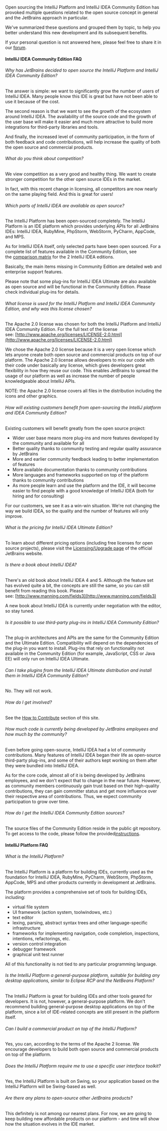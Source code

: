 Open sourcing the IntelliJ Platform and IntelliJ IDEA Community Edition has provoked multiple questions related to the open source concept in general and the JetBrains approach in particular.

We've summarized these questions and grouped them by topic, to help you better understand this new development and its subsequent benefits.

If your personal question is not answered here, please feel free to share it in our [forum](http://jetbrains.net/devnet/community/idea/ideacommunity?view=discussions).

#### IntelliJ IDEA Community Edition FAQ

###### Why has JetBrains decided to open source the IntelliJ Platform and IntelliJ IDEA Community Edition?

The answer is simple: we want to significantly grow the number of users of IntelliJ IDEA. Many people know this IDE is great but have not been able to use it because of the cost.

The second reason is that we want to see the growth of the ecosystem around IntelliJ IDEA. The availability of the source code and the growth of the user base will make it easier and much more attractive to build more integrations for third-party libraries and tools.

And finally, the increased level of community participation, in the form of both feedback and code contributions, will help increase the quality of both the open source and commercial products.

###### What do you think about competition?

We view competition as a very good and healthy thing. We want to create stronger competition for the other open source IDEs in the market.

In fact, with this recent change in licensing, all competitors are now nearly on the same playing field. And this is great for users!

###### Which parts of IntelliJ IDEA are available as open source?

The IntelliJ Platform has been open-sourced completely. The IntelliJ Platform is an IDE platform which provides underlying APIs for all JetBrains IDEs: IntelliJ IDEA, RubyMine, PhpStorm, WebStorm, PyCharm, AppCode, and MPS.

As for IntelliJ IDEA itself, only selected parts have been open sourced. For a complete list of features available in the Community Edition, see the [comparison matrix](http://www.jetbrains.org/display/IJOS/Ultimate+Edition+vs.+Community+Edition) for the 2 IntelliJ IDEA editions.

Basically, the main items missing in Community Edition are detailed web and enterprise support features.

Please note that some plug-ins for IntelliJ IDEA Ultimate are also available as open source and will be functional in the Community Edition. Please check individual plug-ins for details.

###### What license is used for the IntelliJ Platform and IntelliJ IDEA Community Edition, and why was this license chosen?

The Apache 2.0 license was chosen for both the IntelliJ Platform and IntelliJ IDEA Community Edition. For the full text of the license see: [http://www.apache.org/licenses/LICENSE-2.0.html](http://www.apache.org/licenses/LICENSE-2.0.html)

We chose the Apache 2.0 license because it is a very open license which lets anyone create both open source and commercial products on top of our platform. The Apache 2.0 license allows developers to mix our code with their code under basically any license, which gives developers great flexibility in how they reuse our code. This enables JetBrains to spread the usage of our platform as well as increase the number of people knowledgeable about IntelliJ APIs.

NOTE: the Apache 2.0 license covers all files in the distribution including the icons and other graphics.

###### How will existing customers benefit from open-sourcing the IntelliJ platform and IDEA Community Edition?

Existing customers will benefit greatly from the open source project:

- Wider user base means more plug-ins and more features developed by the community and available for all
- Better quality thanks to community testing and regular quality assurance by JetBrains
- More and earlier community feedback leading to better implementation of features
- More available documentation thanks to community contributions
- More languages and frameworks supported on top of the platform thanks to community contributions
- As more people learn and use the platform and the IDE, it will become easier to find people with a good knowledge of IntelliJ IDEA (both for hiring and for consulting)

For our customers, we see it as a win-win situation. We're not changing the way we build IDEA, so the quality and the number of features will only improve.

###### What is the pricing for IntelliJ IDEA Ultimate Edition?

To learn about different pricing options (including free licenses for open source projects), please visit the [Licensing/Upgrade page](http://www.jetbrains.com/idea/buy/index.jsp) of the official JetBrains website.

###### Is there a book about IntelliJ IDEA?

There's an old book about IntelliJ IDEA 4 and 5. Although the feature set has evolved quite a bit, the concepts are still the same, so you can still benefit from reading this book. Please see: [http://www.manning.com/fields3](http://www.manning.com/fields3)

A new book about IntelliJ IDEA is currently under negotiation with the editor, so stay tuned.

###### Is it possible to use third-party plug-ins in IntelliJ IDEA Community Edition?

The plug-in architectures and APIs are the same for the Community Edition and the Ultimate Edition. Compatibility will depend on the dependencies of the plug-in you want to install. Plug-ins that rely on functionality not available in the Community Edition (for example, JavaScript, CSS or Java EE) will only run on IntelliJ IDEA Ultimate.

###### Can I take plugins from the IntelliJ IDEA Ultimate distribution and install them in IntelliJ IDEA Community Edition?

No. They will not work.

###### How do I get involved?

See the [How to Contribute](http://www.jetbrains.org/display/IJOS/Contribute) section of this site.

###### How much code is currently being developed by JetBrains employees and how much by the community?

Even before going open-source, IntelliJ IDEA had a lot of community contributions. Many features of IntelliJ IDEA began their life as open-source third-party plug-ins, and some of their authors kept working on them after they were bundled into IntelliJ IDEA.

As for the core code, almost all of it is being developed by JetBrains employees, and we don't expect that to change in the near future. However, as community members continuously gain trust based on their high-quality contributions, they can gain committer status and get more influence over their respective area of contributions. Thus, we expect community participation to grow over time.

###### How do I get the IntelliJ IDEA Community Edition sources?

The source files of the Community Edition reside in the public git repository. To get access to the code, please follow the provided[instructions](http://www.jetbrains.org/pages/viewpage.action?pageId=983225).

#### IntelliJ Platform FAQ

###### What is the IntelliJ Platform?

The IntelliJ Platform is a platform for building IDEs, currently used as the foundation for IntelliJ IDEA, RubyMine, PyCharm, WebStorm, PhpStorm, AppCode, MPS and other products currently in development at JetBrains.

The platform provides a comprehensive set of tools for building IDEs, including:

- virtual file system
- UI framework (action system, toolwindows, etc.)
- text editor
- lexing, parsing, abstract syntax trees and other language-specific infrastructure
- frameworks for implementing navigation, code completion, inspections, intentions, refactorings, etc.
- version control integration
- debugger framework
- graphical unit test runner

All of this functionality is not tied to any particular programming language.

###### Is the IntelliJ Platform a general-purpose platform, suitable for building any desktop applications, similar to Eclipse RCP and the NetBeans Platform?

The IntelliJ Platform is great for building IDEs and other tools geared for developers. It is not, however, a general-purpose platform. We don't recommend building general-purpose desktop applications on top of the platform, since a lot of IDE-related concepts are still present in the platform itself.

###### Can I build a commercial product on top of the IntelliJ Platform?

Yes, you can, according to the terms of the Apache 2 license. We encourage developers to build both open source and commercial products on top of the platform.

###### Does the IntelliJ Platform require me to use a specific user interface toolkit?

Yes, the IntelliJ Platform is built on Swing, so your application based on the IntelliJ Platform will be Swing-based as well.

###### Are there any plans to open-source other JetBrains products?

This definitely is not among our nearest plans. For now, we are going to keep building new affordable products on our platform - and time will show how the situation evolves in the IDE market.